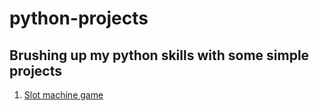 # python-projects
## Brushing up my python skills with some simple projects
1.  [Slot machine game](slot.py)
